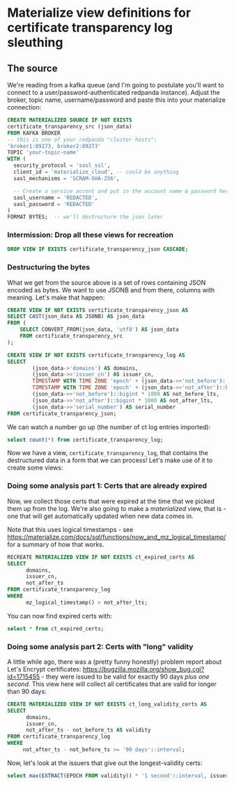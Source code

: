 # Materialize view definitions for certificate transparency log sleuthing

## The source

We're reading from a kafka queue (and I'm going to postulate you'll
want to connect to a user/password-authenticated redpanda
instance). Adjust the broker, topic name, username/password and paste
this into your materialize connection:

```sql
CREATE MATERIALIZED SOURCE IF NOT EXISTS
certificate_transparency_src (json_data)
FROM KAFKA BROKER
-- this is one of your redpanda "cluster hosts":
'broker1:89273, broker2:89273'
TOPIC 'your-topic-name'
WITH (
  security_protocol = 'sasl_ssl',
  client_id = 'materialize_cloud', -- could be anything
  sasl_mechanisms = 'SCRAM-SHA-256',

  -- Create a service accont and put in the account name & password here:
  sasl_username = 'REDACTED',
  sasl_password = 'REDACTED'
)
FORMAT BYTES;  -- we'll destructure the json later
```

### Intermission: Drop all these views for recreation

```sql
DROP VIEW IF EXISTS certificate_transparency_json CASCADE;
```

### Destructuring the bytes

What we get from the source above is a set of rows containing JSON
encoded as bytes. We want to use JSONB and from there, columns with
meaning. Let's make that happen:

```sql
CREATE VIEW IF NOT EXISTS certificate_transparency_json AS
SELECT CAST(json_data AS JSONB) AS json_data
FROM (
    SELECT CONVERT_FROM(json_data, 'utf8') AS json_data
    FROM certificate_transparency_src
);

CREATE VIEW IF NOT EXISTS certificate_transparency_log AS
SELECT
        (json_data->'domains') AS domains,
        (json_data->>'issuer_cn') AS issuer_cn,
        TIMESTAMP WITH TIME ZONE 'epoch' + (json_data->>'not_before')::bigint * INTERVAL '1 second' AS not_before_ts,
        TIMESTAMP WITH TIME ZONE 'epoch' + (json_data->>'not_after')::bigint * INTERVAL '1 second' AS not_after_ts,
        (json_data->>'not_before')::bigint * 1000 AS not_before_lts,
        (json_data->>'not_after')::bigint * 1000 AS not_after_lts,
        (json_data->>'serial_number') AS serial_number
FROM certificate_transparency_json;
```

We can watch a number go up (the number of ct log entries imported):

```sql
select count(*) from certificate_transparency_log;
```

Now we have a view, `certificate_transparency_log`, that contains the
destructured data in a form that we can process! Let's make use of it
to create some views:


### Doing some analysis part 1: Certs that are already expired

Now, we collect those certs that were expired at the time that we
picked them up from the log. We're also going to make a *materialized*
view, that is - one that will get automatically updated when new data
comes in.


Note that this uses logical timestamps - see
https://materialize.com/docs/sql/functions/now_and_mz_logical_timestamp/
for a summary of how that works.

``` sql
RECREATE MATERIALIZED VIEW IF NOT EXISTS ct_expired_certs AS
SELECT
      domains,
      issuer_cn,
      not_after_ts
FROM certificate_transparency_log
WHERE
      mz_logical_timestamp() > not_after_lts;
```

You can now find expired certs with:

```sql
select * from ct_expired_certs;
```

### Doing some analysis part 2: Certs with "long" validity

A little while ago, there was a (pretty funny honestly) problem report
about Let's Encrypt certificates:
https://bugzilla.mozilla.org/show_bug.cgi?id=1715455 - they were
issued to be valid for exactly 90 days *plus one second*. This view
here will collect all certificates that are valid for longer than 90
days:

``` sql
CREATE MATERIALIZED VIEW IF NOT EXISTS ct_long_validity_certs AS
SELECT
      domains,
      issuer_cn,
      not_after_ts - not_before_ts AS validity
FROM certificate_transparency_log
WHERE
     not_after_ts - not_before_ts >= '90 days'::interval;
```

Now, let's look at the issuers that give out the longest-validity certs:

```sql
select max(EXTRACT(EPOCH FROM validity)) * '1 second'::interval, issuer_cn from ct_long_validity_certs group by 2 order by 1 desc limit 10;
```
